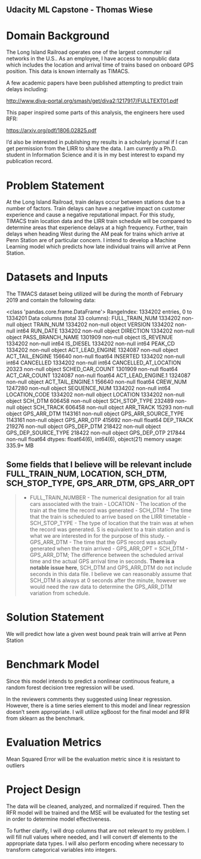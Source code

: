 ## Udacity ML Capstone - Thomas Wiese
# Domain Background
The Long Island Railroad operates one of the largest commuter rail networks in the U.S.. As an employee, I have access to nonpublic data which includes the location and arrival time of trains based on onboard GPS position. This data is known internally as TIMACS. 

A few academic papers have been published attempting to predict train delays including:

http://www.diva-portal.org/smash/get/diva2:1217917/FULLTEXT01.pdf

This paper inspired some parts of this analysis, the engineers here used RFR:

https://arxiv.org/pdf/1806.02825.pdf

I’d also be interested in publishing my results in a scholarly journal if I can get permission from the LIRR to share the data. I am currently a Ph.D. student in Information Science and it is in my best interest to expand my publication record.

# Problem Statement
At the Long Island Railroad, train delays occur between stations due to a number of factors. Train delays can have a negative impact on customer experience and cause a negative reputational impact. For this study, TIMACS train location data and the LIRR train schedule will be compared to determine areas that experience delays at a high frequency. Further, train delays when heading West during the AM peak for trains which arrive at Penn Station are of particular concern. I intend to develop a Machine Learning model which predicts how late individual trains will arrive at Penn Station.

# Datasets and Inputs

The TIMACS dataset being utilized will be during the month of February 2019 and contain the following data:

<class 'pandas.core.frame.DataFrame'>
RangeIndex: 1334202 entries, 0 to 1334201
Data columns (total 33 columns):
FULL_TRAIN_NUM           1334202 non-null object
TRAIN_NUM                1334202 non-null object
VERSION                  1334202 non-null int64
RUN_DATE                 1334202 non-null object
DIRECTION                1334202 non-null object
PASS_BRANCH_NAME         1301909 non-null object
IS_REVENUE               1334202 non-null int64
IS_DIESEL                1334202 non-null int64
PEAK_CD                  1334202 non-null object
ACT_LEAD_ENGINE          1324087 non-null object
ACT_TAIL_ENGINE          156640 non-null float64
INSERTED                 1334202 non-null int64
CANCELLED                1334202 non-null int64
CANCELLED_AT_LOCATION    20323 non-null object
SCHED_CAR_COUNT          1301909 non-null float64
ACT_CAR_COUNT            1324087 non-null float64
ACT_LEAD_ENGINE.1        1324087 non-null object
ACT_TAIL_ENGINE.1        156640 non-null float64
CREW_NUM                 1247280 non-null object
SEQUENCE_NUM             1334202 non-null int64
LOCATION_CODE            1334202 non-null object
LOCATION                 1334202 non-null object
SCH_DTM                  606458 non-null object
SCH_STOP_TYPE            232489 non-null object
SCH_TRACK                606458 non-null object
ARR_TRACK                15293 non-null object
GPS_ARR_DTM              1143161 non-null object
GPS_ARR_SOURCE_TYPE      1143161 non-null object
GPS_ARR_OTP              415692 non-null float64
DEP_TRACK                219276 non-null object
GPS_DEP_DTM              218422 non-null object
GPS_DEP_SOURCE_TYPE      218422 non-null object
GPS_DEP_OTP              217844 non-null float64
dtypes: float64(6), int64(6), object(21)
memory usage: 335.9+ MB

Some fields that I believe will be relevant include FULL_TRAIN_NUM, LOCATION, SCH_DTM, SCH_STOP_TYPE, GPS_ARR_DTM, GPS_ARR_OPT
----------------------------------------------------------
    
>   - FULL_TRAIN_NUMBER - The numerical designation for all train cars associated with the train
    - LOCATION - The location of the train at the time the record was generated
    - SCH_DTM - The time that the train is scheduled to arrive based on the LIRR timetable
    - SCH_STOP_TYPE - The type of location that the train was at when the record was generated. S is equivalent to a train station and is what we are interested in for the purpose of this study.
    - GPS_ARR_DTM - The time that the GPS record was actually generated when the train arrived
    - GPS_ARR_OPT = SCH_DTM - GPS_ARR_DTM; The difference between the scheduled arrival time and the actual GPS arrival time in seconds. **There is a notable issue here**, SCH_DTM and GPS_ARR_DTM do not include seconds in this data file. I believe we can reasonably assume that SCH_DTM is always at 0 seconds after the minute, however we would need the raw data to determine the GPS_ARR_DTM variation from schedule.

# Solution Statement
We will predict how late a given west bound peak train will arrive at Penn Station

# Benchmark Model
Since this model intends to predict a nonlinear continuous feature, a random forest decision tree regression will be used.

In the reviewers comments they suggested using linear regression. However, there is a time series element to this model and linear regression doesn’t seem appropriate. I will utilize xgBoost for the final model and RFR from sklearn as the benchmark.

# Evaluation Metrics
Mean Squared Error will be the evaluation metric since it is resistant to outliers

# Project Design
The data will be cleaned, analyzed, and normalized if required. Then the RFR model will be trained and the MSE will be evaluated for the testing set in order to determine model effectiveness.

To further clarify, I will drop columns that are not relevant to my problem. I will fill null values where needed, and I will convert df elements to the appropriate data types. I will also perform encoding where necessary to transform categorical variables into integers.


